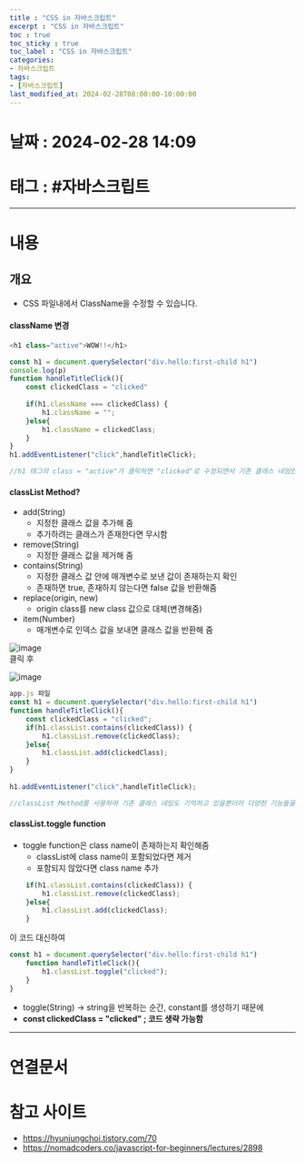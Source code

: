```yaml
---
title : "CSS in 자바스크립트"
excerpt : "CSS in 자바스크립트"
toc : true
toc_sticky : true
toc_label : "CSS in 자바스크립트"
categories:
- 자바스크립트
tags:
- [자바스크립트]
last_modified_at: 2024-02-28T08:00:00-10:00:00
---
```


# 날짜 : 2024-02-28 14:09

# 태그 : #자바스크립트 
---

# 내용

## 개요
- CSS 파일내에서 ClassName을 수정할 수 있습니다.

#### className 변경

```js
<h1 class="active">WOW!!</h1>

const h1 = document.querySelector("div.hello:first-child h1")
console.log(p)
function handleTitleClick(){
    const clickedClass = "clicked"
  
    if(h1.className === clickedClass) {
        h1.className = "";
    }else{
        h1.className = clickedClass;
    }
}
h1.addEventListener("click",handleTitleClick);

//h1 태그의 class = "active"가 클릭하면 "clicked"로 수정되면서 기존 클래스 네임인 active는 없어짐
```

#### classList Method?
- add(String)
	- 지정한 클래스 값을 추가해 줌
	- 추가하려는 클래스가 존재한다면 무시함
- remove(String)
	- 지정한 클래스 값을 제거해 줌
- contains(String)
	- 지정한 클래스 값 안에 매개변수로 보낸 값이 존재하는지 확인
	- 존재하면 true, 존재하지 않는다면 false 값을 반환해줌
- replace(origin, new)
	- origin class를 new class 값으로 대체(변경해줌)
- item(Number)
	- 매개변수로 인덱스 값을 보내면 클래스 값을 반환해 줌
  
![image](../../assets/images/Pasted%20image%2020240228142928.png)
<br>클릭 후<br>
  
![image](../../assets/images/Pasted%20image%2020240228142942.png)

``` js
app.js 파일
const h1 = document.querySelector("div.hello:first-child h1")
function handleTitleClick(){
    const clickedClass = "clicked";
    if(h1.classList.contains(clickedClass)) {
        h1.classList.remove(clickedClass);
    }else{
        h1.classList.add(clickedClass);
    }
}
  
h1.addEventListener("click",handleTitleClick);

//classList Method를 사용하여 기존 클래스 네임도 기억하고 있을뿐더러 다양한 기능들을 제공해준다
```

#### classList.toggle function
- toggle function은 class name이 존재하는지 확인해줌
	- classList에 class name이 포함되었다면 제거
	- 포함되지 않았다면 class name 추가

```js
    if(h1.classList.contains(clickedClass)) {
        h1.classList.remove(clickedClass);
    }else{
        h1.classList.add(clickedClass);
    }
```
이 코드 대신하여

```js
const h1 = document.querySelector("div.hello:first-child h1")
	function handleTitleClick(){
		h1.classList.toggle("clicked");
	}
}
```

- toggle(String) -> string을 반복하는 순간, constant를 생성하기 때문에
- **const clickedClass = "clicked" ; 코드 생략 가능함**

---

# 연결문서 

# 참고 사이트
- https://hyunjungchoi.tistory.com/70
- https://nomadcoders.co/javascript-for-beginners/lectures/2898
